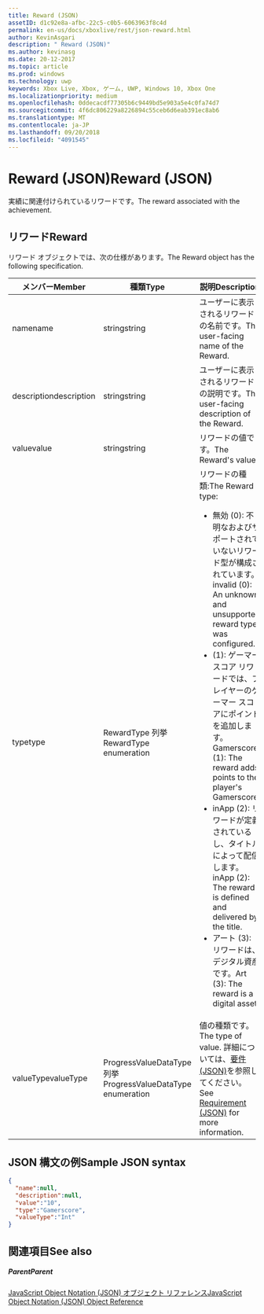 ```yaml
---
title: Reward (JSON)
assetID: d1c92e8a-afbc-22c5-c0b5-6063963f8c4d
permalink: en-us/docs/xboxlive/rest/json-reward.html
author: KevinAsgari
description: " Reward (JSON)"
ms.author: kevinasg
ms.date: 20-12-2017
ms.topic: article
ms.prod: windows
ms.technology: uwp
keywords: Xbox Live, Xbox, ゲーム, UWP, Windows 10, Xbox One
ms.localizationpriority: medium
ms.openlocfilehash: 0ddecacdf77305b6c9449bd5e903a5e4c0fa74d7
ms.sourcegitcommit: 4f6dc806229a8226894c55ceb6d6eab391ec8ab6
ms.translationtype: MT
ms.contentlocale: ja-JP
ms.lasthandoff: 09/20/2018
ms.locfileid: "4091545"
---
```

# <a name="reward-json"></a><span data-ttu-id="dd4da-104">Reward (JSON)</span><span class="sxs-lookup"><span data-stu-id="dd4da-104">Reward (JSON)</span></span>
<span data-ttu-id="dd4da-105">実績に関連付けられているリワードです。</span><span class="sxs-lookup"><span data-stu-id="dd4da-105">The reward associated with the achievement.</span></span>
<a id="ID4EN"></a>


## <a name="reward"></a><span data-ttu-id="dd4da-106">リワード</span><span class="sxs-lookup"><span data-stu-id="dd4da-106">Reward</span></span>

<span data-ttu-id="dd4da-107">リワード オブジェクトでは、次の仕様があります。</span><span class="sxs-lookup"><span data-stu-id="dd4da-107">The Reward object has the following specification.</span></span>

| <span data-ttu-id="dd4da-108">メンバー</span><span class="sxs-lookup"><span data-stu-id="dd4da-108">Member</span></span>| <span data-ttu-id="dd4da-109">種類</span><span class="sxs-lookup"><span data-stu-id="dd4da-109">Type</span></span>| <span data-ttu-id="dd4da-110">説明</span><span class="sxs-lookup"><span data-stu-id="dd4da-110">Description</span></span>|
| --- | --- | --- |
| <span data-ttu-id="dd4da-111">name</span><span class="sxs-lookup"><span data-stu-id="dd4da-111">name</span></span>| <span data-ttu-id="dd4da-112">string</span><span class="sxs-lookup"><span data-stu-id="dd4da-112">string</span></span>| <span data-ttu-id="dd4da-113">ユーザーに表示されるリワードの名前です。</span><span class="sxs-lookup"><span data-stu-id="dd4da-113">The user-facing name of the Reward.</span></span>|
| <span data-ttu-id="dd4da-114">description</span><span class="sxs-lookup"><span data-stu-id="dd4da-114">description</span></span>| <span data-ttu-id="dd4da-115">string</span><span class="sxs-lookup"><span data-stu-id="dd4da-115">string</span></span>| <span data-ttu-id="dd4da-116">ユーザーに表示されるリワードの説明です。</span><span class="sxs-lookup"><span data-stu-id="dd4da-116">The user-facing description of the Reward.</span></span>|
| <span data-ttu-id="dd4da-117">value</span><span class="sxs-lookup"><span data-stu-id="dd4da-117">value</span></span>| <span data-ttu-id="dd4da-118">string</span><span class="sxs-lookup"><span data-stu-id="dd4da-118">string</span></span>| <span data-ttu-id="dd4da-119">リワードの値です。</span><span class="sxs-lookup"><span data-stu-id="dd4da-119">The Reward's value.</span></span>|
| <span data-ttu-id="dd4da-120">type</span><span class="sxs-lookup"><span data-stu-id="dd4da-120">type</span></span>| <span data-ttu-id="dd4da-121">RewardType 列挙</span><span class="sxs-lookup"><span data-stu-id="dd4da-121">RewardType enumeration</span></span>| <span data-ttu-id="dd4da-122">リワードの種類:</span><span class="sxs-lookup"><span data-stu-id="dd4da-122">The Reward type:</span></span> <ul><li><span data-ttu-id="dd4da-123">無効 (0): 不明なおよびサポートされていないリワード型が構成されています。</span><span class="sxs-lookup"><span data-stu-id="dd4da-123">invalid (0): An unknown and unsupported reward type was configured.</span></span></li><li><span data-ttu-id="dd4da-124">(1): ゲーマー スコア リワードでは、プレイヤーのゲーマー スコアにポイントを追加します。</span><span class="sxs-lookup"><span data-stu-id="dd4da-124">Gamerscore (1): The reward adds points to the player's Gamerscore.</span></span></li><li><span data-ttu-id="dd4da-125">inApp (2): リワードが定義されているし、タイトルによって配信します。</span><span class="sxs-lookup"><span data-stu-id="dd4da-125">inApp (2): The reward is defined and delivered by the title.</span></span></li><li><span data-ttu-id="dd4da-126">アート (3): リワードは、デジタル資産です。</span><span class="sxs-lookup"><span data-stu-id="dd4da-126">Art (3): The reward is a digital asset.</span></span></li></ul> | 
| <span data-ttu-id="dd4da-127">valueType</span><span class="sxs-lookup"><span data-stu-id="dd4da-127">valueType</span></span>| <span data-ttu-id="dd4da-128">ProgressValueDataType 列挙</span><span class="sxs-lookup"><span data-stu-id="dd4da-128">ProgressValueDataType enumeration</span></span>| <span data-ttu-id="dd4da-129">値の種類です。</span><span class="sxs-lookup"><span data-stu-id="dd4da-129">The type of value.</span></span> <span data-ttu-id="dd4da-130">詳細については、[要件 (JSON)](json-requirement.md)を参照してください。</span><span class="sxs-lookup"><span data-stu-id="dd4da-130">See [Requirement (JSON)](json-requirement.md) for more information.</span></span>|

<a id="ID4EBD"></a>


## <a name="sample-json-syntax"></a><span data-ttu-id="dd4da-131">JSON 構文の例</span><span class="sxs-lookup"><span data-stu-id="dd4da-131">Sample JSON syntax</span></span>


```json
{
  "name":null,
  "description":null,
  "value":"10",
  "type":"Gamerscore",
  "valueType":"Int"
}

```


<a id="ID4EKD"></a>


## <a name="see-also"></a><span data-ttu-id="dd4da-132">関連項目</span><span class="sxs-lookup"><span data-stu-id="dd4da-132">See also</span></span>

<a id="ID4EMD"></a>


##### <a name="parent"></a><span data-ttu-id="dd4da-133">Parent</span><span class="sxs-lookup"><span data-stu-id="dd4da-133">Parent</span></span>

[<span data-ttu-id="dd4da-134">JavaScript Object Notation (JSON) オブジェクト リファレンス</span><span class="sxs-lookup"><span data-stu-id="dd4da-134">JavaScript Object Notation (JSON) Object Reference</span></span>](atoc-xboxlivews-reference-json.md)
